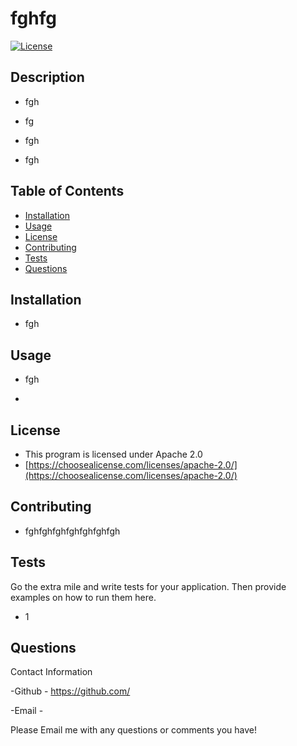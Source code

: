 # fghfg
  [![License](https://img.shields.io/badge/License-Apache_2.0-blue.svg)](https://opensource.org/licenses/Apache-2.0)
  ## Description

  - fgh

  - fg

  - fgh

  - fgh
  
  ## Table of Contents 
  
  - [Installation](#installation)
  - [Usage](#usage)
  - [License](#license)
  - [Contributing](#contributing)
  - [Tests](#tests)
  - [Questions](#questions)
  
  ## Installation

  - fgh
  
  ## Usage

  - fgh

  - 
      
  ## License

   - This program is licensed under Apache 2.0
   - [https://choosealicense.com/licenses/apache-2.0/](https://choosealicense.com/licenses/apache-2.0/)
    
  ## Contributing
  
  - fghfghfghfghfghfghfgh
  
  ## Tests
  
  Go the extra mile and write tests for your application. Then provide examples on how to run them here.
  - 1

  ## Questions

  Contact Information

  -Github - https://github.com/

  -Email - 

  Please Email me with any questions or comments you have!
